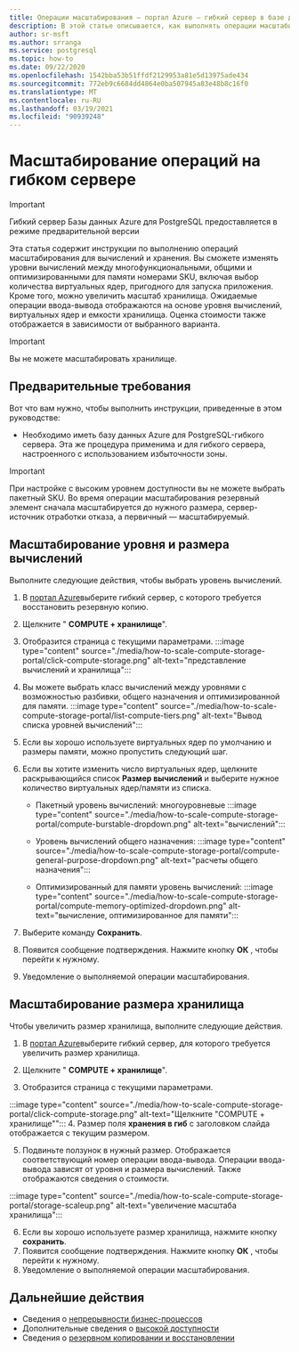 ```yaml
---
title: Операции масштабирования — портал Azure — гибкий сервер в базе данных Azure для PostgreSQL
description: В этой статье описывается, как выполнять операции масштабирования в базе данных Azure для PostgreSQL с помощью портал Azure.
author: sr-msft
ms.author: srranga
ms.service: postgresql
ms.topic: how-to
ms.date: 09/22/2020
ms.openlocfilehash: 1542bba53b51ffdf2129953a81e5d13975ade434
ms.sourcegitcommit: 772eb9c6684dd4864e0ba507945a83e48b8c16f0
ms.translationtype: MT
ms.contentlocale: ru-RU
ms.lasthandoff: 03/19/2021
ms.locfileid: "90939248"
---
```

# <a name="scale-operations-in-flexible-server"></a>Масштабирование операций на гибком сервере

> [!IMPORTANT]
> Гибкий сервер Базы данных Azure для PostgreSQL предоставляется в режиме предварительной версии

Эта статья содержит инструкции по выполнению операций масштабирования для вычислений и хранения. Вы сможете изменять уровни вычислений между многофункциональными, общими и оптимизированными для памяти номерами SKU, включая выбор количества виртуальных ядер, пригодного для запуска приложения. Кроме того, можно увеличить масштаб хранилища. Ожидаемые операции ввода-вывода отображаются на основе уровня вычислений, виртуальных ядер и емкости хранилища. Оценка стоимости также отображается в зависимости от выбранного варианта.

> [!IMPORTANT]
> Вы не можете масштабировать хранилище.

## <a name="pre-requisites"></a>Предварительные требования

Вот что вам нужно, чтобы выполнить инструкции, приведенные в этом руководстве:

-   Необходимо иметь базу данных Azure для PostgreSQL-гибкого сервера. Эта же процедура применима и для гибкого сервера, настроенного с использованием избыточности зоны.
> [!IMPORTANT]
> При настройке с высоким уровнем доступности вы не можете выбрать пакетный SKU. Во время операции масштабирования резервный элемент сначала масштабируется до нужного размера, сервер-источник отработки отказа, а первичный — масштабируемый. 

## <a name="scaling-the-compute-tier-and-size"></a>Масштабирование уровня и размера вычислений

Выполните следующие действия, чтобы выбрать уровень вычислений.
 
1.  В [портал Azure](https://portal.azure.com/)выберите гибкий сервер, с которого требуется восстановить резервную копию.

2.  Щелкните " **COMPUTE + хранилище**".

3.  Отобразится страница с текущими параметрами.
 :::image type="content" source="./media/how-to-scale-compute-storage-portal/click-compute-storage.png" alt-text="представление вычислений и хранилища":::

4.  Вы можете выбрать класс вычислений между уровнями с возможностью разбивки, общего назначения и оптимизированной для памяти.
   :::image type="content" source="./media/how-to-scale-compute-storage-portal/list-compute-tiers.png" alt-text="Вывод списка уровней вычислений":::


5.  Если вы хорошо используете виртуальных ядер по умолчанию и размеры памяти, можно пропустить следующий шаг.

6.  Если вы хотите изменить число виртуальных ядер, щелкните раскрывающийся список **Размер вычислений** и выберите нужное количество виртуальных ядер/памяти из списка.
    
    - Пакетный уровень вычислений: многоуровневые :::image type="content" source="./media/how-to-scale-compute-storage-portal/compute-burstable-dropdown.png" alt-text="вычислений":::

    - Уровень вычислений общего назначения: :::image type="content" source="./media/how-to-scale-compute-storage-portal/compute-general-purpose-dropdown.png" alt-text="расчеты общего назначения":::

    - Оптимизированный для памяти уровень вычислений: :::image type="content" source="./media/how-to-scale-compute-storage-portal/compute-memory-optimized-dropdown.png" alt-text="вычисление, оптимизированное для памяти":::

7.  Выберите команду **Сохранить**. 
8.  Появится сообщение подтверждения. Нажмите кнопку **ОК** , чтобы перейти к нужному. 
9.  Уведомление о выполняемой операции масштабирования.


## <a name="scaling-storage-size"></a>Масштабирование размера хранилища

Чтобы увеличить размер хранилища, выполните следующие действия.

1.  В [портал Azure](https://portal.azure.com/)выберите гибкий сервер, для которого требуется увеличить размер хранилища.
2.  Щелкните " **COMPUTE + хранилище**".

3.  Отобразится страница с текущими параметрами.
   
:::image type="content" source="./media/how-to-scale-compute-storage-portal/click-compute-storage.png" alt-text="Щелкните &quot;COMPUTE + хранилище&quot;":::
4.  Размер поля **хранения в гиб** с заголовком слайда отображается с текущим размером.

5.  Подвиньте ползунок в нужный размер. Отображается соответствующий номер операции ввода-вывода. Операции ввода-вывода зависят от уровня и размера вычислений. Также отображаются сведения о стоимости. 

 :::image type="content" source="./media/how-to-scale-compute-storage-portal/storage-scaleup.png" alt-text="увеличение масштаба хранилища":::

6.  Если вы хорошо используете размер хранилища, нажмите кнопку **сохранить**. 
7.  Появится сообщение подтверждения. Нажмите кнопку **ОК** , чтобы перейти к нужному. 
8.  Уведомление о выполняемой операции масштабирования.

## <a name="next-steps"></a>Дальнейшие действия

-   Сведения о [непрерывности бизнес-процессов](./concepts-business-continuity.md)
-   Дополнительные сведения о [высокой доступности](./concepts-high-availability.md)
-   Сведения о [резервном копировании и восстановлении](./concepts-backup-restore.md)

